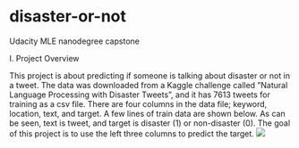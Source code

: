 # disaster-or-not
Udacity MLE nanodegree capstone

I. Project Overview

This project is about predicting if someone is talking about disaster or not in a tweet. The data was downloaded from a Kaggle challenge called ”Natural Language Processing with Disaster Tweets”, and it has 7613 tweets for training as a csv file. There are four columns in the data file; keyword, location, text, and target. A few lines of train data are shown below. As can be seen, text is tweet, and target is disaster (1) or non-disaster (0). The goal of this project is to use the left three columns to predict the target.
<img src="data/raw_training_data"/>
